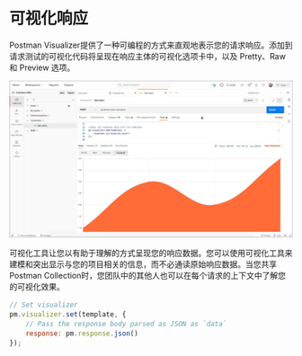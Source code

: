 # 可视化响应

Postman Visualizer提供了一种可编程的方式来直观地表示您的请求响应。添加到请求测试的可视化代码将呈现在响应主体的可视化选项卡中，以及 Pretty、Raw 和 Preview 选项。

![s](visualizer-v8.jpg)

可视化工具让您以有助于理解的方式呈现您的响应数据。您可以使用可视化工具来建模和突出显示与您的项目相关的信息，而不必通读原始响应数据。当您共享 Postman Collection时，您团队中的其他人也可以在每个请求的上下文中了解您的可视化效果。

```js
// Set visualizer
pm.visualizer.set(template, {
    // Pass the response body parsed as JSON as `data`
    response: pm.response.json()
});
```
